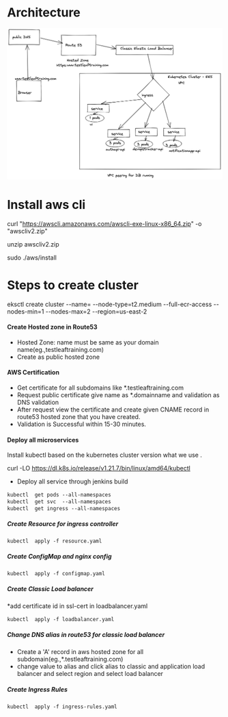 # Architecture

![Alt text](architecture.png?raw=true "Title")

# Install aws cli

curl "https://awscli.amazonaws.com/awscli-exe-linux-x86_64.zip" -o "awscliv2.zip"

unzip awscliv2.zip

sudo ./aws/install

# Steps to create cluster

 eksctl create cluster --name=<clustername> --node-type=t2.medium --full-ecr-access --nodes-min=1 --nodes-max=2 --region=us-east-2

#### Create Hosted zone in Route53

* Hosted Zone: name must be same as your domain name(eg.,testleaftraining.com)
* Create as public hosted zone

#### AWS Certification

* Get certificate for all subdomains like *.testleaftraining.com
* Request public certificate give name as *.domainname and validation as DNS validation 
* After request view the certificate and create given CNAME record in route53 hosted zone that you have created.
* Validation is Successful within 15-30 minutes.


#### Deploy all microservices

 Install kubectl based on the kubernetes cluster version what we use .
 
 curl -LO https://dl.k8s.io/release/v1.21.7/bin/linux/amd64/kubectl
 
* Deploy all service through jenkins build
```
kubectl  get pods --all-namespaces
kubectl  get svc  --all-namespaces
kubectl  get ingress --all-namespaces
```

##### Create Resource for ingress controller
```
kubectl  apply -f resource.yaml
```

##### Create ConfigMap and nginx config

```
kubectl  apply -f configmap.yaml
```

##### Create Classic Load balancer

*add certificate id in ssl-cert in loadbalancer.yaml 
```
kubectl  apply -f loadbalancer.yaml
```


##### Change DNS alias in route53 for classic load balancer

* Create a 'A' record in aws hosted zone for all subdomain(eg.,*.testleaftraining.com)
* change value to alias and click alias to classic and application load balancer and select region and select load balancer

##### Create Ingress Rules 

 
```
kubectl  apply -f ingress-rules.yaml
```
